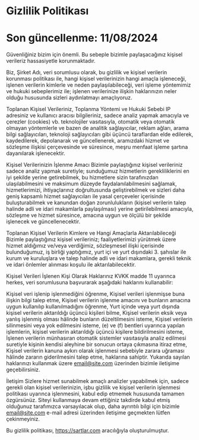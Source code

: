 # Gizlilik Politikası
# Son güncellenme: 11/08/2024

Güvenliğiniz bizim için önemli. Bu sebeple bizimle paylaşacağınız kişisel verileriz hassasiyetle korunmaktadır.

Biz, Şirket Adı, veri sorumlusu olarak, bu gizlilik ve kişisel verilerin korunması politikası ile, hangi kişisel verilerinizin hangi amaçla işleneceği, işlenen verilerin kimlerle ve neden paylaşılabileceği, veri işleme yöntemimiz ve hukuki sebeplerimiz ile; işlenen verilerinize ilişkin haklarınızın neler olduğu hususunda sizleri aydınlatmayı amaçlıyoruz.

Toplanan Kişisel Verileriniz, Toplanma Yöntemi ve Hukuki Sebebi
IP adresiniz ve kullanıcı aracısı bilgileriniz, sadece analiz yapmak amacıyla ve çerezler (cookies) vb. teknolojiler vasıtasıyla, otomatik veya otomatik olmayan yöntemlerle ve bazen de analitik sağlayıcılar, reklam ağları, arama bilgi sağlayıcıları, teknoloji sağlayıcıları gibi üçüncü taraflardan elde edilerek, kaydedilerek, depolanarak ve güncellenerek, aramızdaki hizmet ve sözleşme ilişkisi çerçevesinde ve süresince, meşru menfaat işleme şartına dayanılarak işlenecektir.

Kişisel Verilerinizin İşlenme Amacı
Bizimle paylaştığınız kişisel verileriniz sadece analiz yapmak suretiyle; sunduğumuz hizmetlerin gerekliliklerini en iyi şekilde yerine getirebilmek, bu hizmetlere sizin tarafınızdan ulaşılabilmesini ve maksimum düzeyde faydalanılabilmesini sağlamak, hizmetlerimizi, ihtiyaçlarınız doğrultusunda geliştirebilmek ve sizleri daha geniş kapsamlı hizmet sağlayıcıları ile yasal çerçeveler içerisinde buluşturabilmek ve kanundan doğan zorunlulukların (kişisel verilerin talep halinde adli ve idari makamlarla paylaşılması) yerine getirilebilmesi amacıyla, sözleşme ve hizmet süresince, amacına uygun ve ölçülü bir şekilde işlenecek ve güncellenecektir.

Toplanan Kişisel Verilerin Kimlere ve Hangi Amaçlarla Aktarılabileceği
Bizimle paylaştığınız kişisel verileriniz; faaliyetlerimizi yürütmek üzere hizmet aldığımız ve/veya verdiğimiz, sözleşmesel ilişki içerisinde bulunduğumuz, iş birliği yaptığımız, yurt içi ve yurt dışındaki 3. şahıslar ile kurum ve kuruluşlara ve talep halinde adli ve idari makamlara, gerekli teknik ve idari önlemler alınması koşulu ile aktarılabilecektir.

Kişisel Verileri İşlenen Kişi Olarak Haklarınız
KVKK madde 11 uyarınca herkes, veri sorumlusuna başvurarak aşağıdaki haklarını kullanabilir:

Kişisel veri işlenip işlenmediğini öğrenme,
Kişisel verileri işlenmişse buna ilişkin bilgi talep etme,
Kişisel verilerin işlenme amacını ve bunların amacına uygun kullanılıp kullanılmadığını öğrenme,
Yurt içinde veya yurt dışında kişisel verilerin aktarıldığı üçüncü kişileri bilme,
Kişisel verilerin eksik veya yanlış işlenmiş olması hâlinde bunların düzeltilmesini isteme,
Kişisel verilerin silinmesini veya yok edilmesini isteme,
(e) ve (f) bentleri uyarınca yapılan işlemlerin, kişisel verilerin aktarıldığı üçüncü kişilere bildirilmesini isteme,
İşlenen verilerin münhasıran otomatik sistemler vasıtasıyla analiz edilmesi suretiyle kişinin kendisi aleyhine bir sonucun ortaya çıkmasına itiraz etme,
Kişisel verilerin kanuna aykırı olarak işlenmesi sebebiyle zarara uğraması hâlinde zararın giderilmesini talep etme, haklarına sahiptir.
Yukarıda sayılan haklarınızı kullanmak üzere email@site.com üzerinden bizimle iletişime geçebilirsiniz.

İletişim
Sizlere hizmet sunabilmek amaçlı analizler yapabilmek için, sadece gerekli olan kişisel verilerinizin, işbu gizlilik ve kişisel verilerin işlenmesi politikası uyarınca işlenmesini, kabul edip etmemek hususunda tamamen özgürsünüz. Siteyi kullanmaya devam ettiğiniz takdirde kabul etmiş olduğunuz tarafımızca varsayılacak olup, daha ayrıntılı bilgi için bizimle email@site.com e-mail adresi üzerinden iletişime geçmekten lütfen çekinmeyiniz.

Bu gizlilik politikası, https://sartlar.com aracılığıyla oluşturulmuştur.
